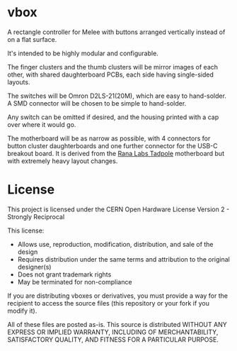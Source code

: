 # vbox

A rectangle controller for Melee with buttons arranged vertically instead of on a flat surface.

It's intended to be highly modular and configurable.

The finger clusters and the thumb clusters will be mirror images of each other, with shared daughterboard PCBs, each side having single-sided layouts.

The switches will be Omron D2LS-21(20M), which are easy to hand-solder. A SMD connector will be chosen to be simple to hand-solder.

Any switch can be omitted if desired, and the housing printed with a cap over where it would go.

The motherboard will be as narrow as possible, with 4 connectors for button cluster daughterboards and one further connector for the USB-C breakout board.
It is derived from the [Rana Labs Tadpole](https://github.com/rana-sylvatica/rana-tadpole) motherboard but with extremely heavy layout changes.

# License

This project is licensed under the CERN Open Hardware License Version 2 - Strongly Reciprocal

This license:

* Allows use, reproduction, modification, distribution, and sale of the design
* Requires distribution under the same terms and attribution to the original designer(s)
* Does not grant trademark rights
* May be terminated for non-compliance


If you are distributing vboxes or derivatives, you must provide a way for the recipient to access the source files (this repository or your fork if you modify it).

All of these files are posted as-is. This source is distributed WITHOUT ANY EXPRESS OR IMPLIED WARRANTY, INCLUDING OF MERCHANTABILITY, SATISFACTORY QUALITY, AND FITNESS FOR A PARTICULAR PURPOSE.
